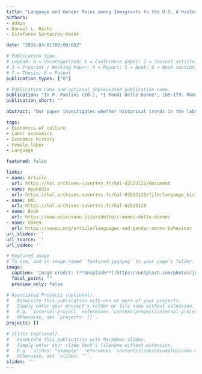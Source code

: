 ```yaml
---
title: "Language and Gender Roles among Immigrants to the U.S. A Historical Perspective"
authors:
- admin
- Daniel L. Hicks
- Estefania Santacreu-Vasut

date: "2016-03-01T00:00:00Z"

# Publication type.
# Legend: 0 = Uncategorized; 1 = Conference paper; 2 = Journal article;
# 3 = Preprint / Working Paper; 4 = Report; 5 = Book; 6 = Book section;
# 7 = Thesis; 8 = Patent
publication_types: ["0"]

# Publication name and optional abbreviated publication name.
publication: "In P. Paolini (Ed.), *I Mondi Delle Donne*, 165-179. Roma: Edi Cusano."
publication_short: ""

abstract: "Our paper investigates whether historical trends in the labor market participation of immigrant women in the U.S. can be explained in part by variation in the grammatical structure of their language spoken. Using individual-level census data on the labor market behavior of first generation immigrants to the U.S. from 1910 to the present, we show that the presence or absence of grammatical gender in the linguistic structure of a language spoken by an immigrant influences sex-specific behaviors. The originality of our approach is to consider language as a repository for accumulated ancestral culture in an epidemiological framework. Because female labor force participation has greatly increased, institutions have transformed, and motivations and compositions of immigrant flows have changed, studying a long time horizon allows us to more clearly isolate the role of linguistic structure as a cultural institution."

tags:
- Economics of culture
- Labor economics
- Economic history
- Female labor
- Language

featured: false

links:
- name: Article
  url: https://hal.archives-ouvertes.fr/hal-02523125/document
- name: Appendix
  url: https://hal.archives-ouvertes.fr/hal-02523125/file/language_historical_appendix_2016.pdf
- name: HAL
  url: https://hal.archives-ouvertes.fr/hal-02523125
- name: Book
  url: https://www.edicusano.it/prodotto/i-mondi-delle-donne/
- name: VOXeu
  url: https://voxeu.org/article/languages-and-gender-norms-behaviour
url_slides: ''
url_source: ''
url_video: ''

# Featured image
# To use, add an image named `featured.jpg/png` to your page's folder. 
image:
  caption: 'Image credit: [**Unsplash**](https://unsplash.com/photos/jdD8gXaTZsc)'
  focal_point: ""
  preview_only: false

# Associated Projects (optional).
#   Associate this publication with one or more of your projects.
#   Simply enter your project's folder or file name without extension.
#   E.g. `internal-project` references `content/project/internal-project/index.md`.
#   Otherwise, set `projects: []`.
projects: []

# Slides (optional).
#   Associate this publication with Markdown slides.
#   Simply enter your slide deck's filename without extension.
#   E.g. `slides: "example"` references `content/slides/example/index.md`.
#   Otherwise, set `slides: ""`.
slides: ''
---
```

